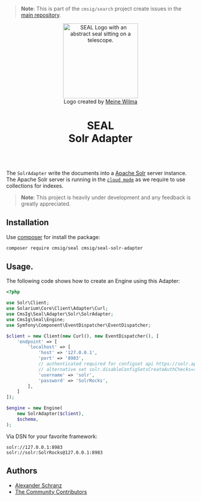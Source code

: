 > **Note**:
> This is part of the `cmsig/search` project create issues in the [main repository](https://github.com/php-cmsig/search).

<div align="center">
    <img alt="SEAL Logo with an abstract seal sitting on a telescope." src="https://avatars.githubusercontent.com/u/120221538?s=400&v=6" width="200" height="200">
</div>

<div align="center">Logo created by <a href="https://cargocollective.com/meinewilma">Meine Wilma</a></div>

<h1 align="center">SEAL <br /> Solr Adapter</h1>

<br />
<br />

The `SolrAdapter` write the documents into a [Apache Solr](https://github.com/apache/solr) server instance. The Apache Solr server is running in the [`cloud mode`](https://solr.apache.org/guide/solr/latest/getting-started/tutorial-solrcloud.html) as we require to use collections for indexes.

> **Note**:
> This project is heavily under development and any feedback is greatly appreciated.

## Installation

Use [composer](https://getcomposer.org/) for install the package:

```bash
composer require cmsig/seal cmsig/seal-solr-adapter
```

## Usage.

The following code shows how to create an Engine using this Adapter:

```php
<?php

use Solr\Client;
use Solarium\Core\Client\Adapter\Curl;
use CmsIg\Seal\Adapter\Solr\SolrAdapter;
use CmsIg\Seal\Engine;
use Symfony\Component\EventDispatcher\EventDispatcher;

$client = new Client(new Curl(), new EventDispatcher(), [
    'endpoint' => [
        'localhost' => [
            'host' => '127.0.0.1',
            'port' => '8983',
            // authenticated required for configset api https://solr.apache.org/guide/8_9/configsets-api.html
            // alternative set solr.disableConfigSetsCreateAuthChecks=true in your server setup
            'username' => 'solr',
            'password' => 'SolrRocks',
        ],
    ]
]);

$engine = new Engine(
    new SolrAdapter($client),
    $schema,
);
```

Via DSN for your favorite framework:

```env
solr://127.0.0.1:8983
solr://solr:SolrRocks@127.0.0.1:8983
```

## Authors

- [Alexander Schranz](https://github.com/alexander-schranz/)
- [The Community Contributors](https://github.com/php-cmsig/search/graphs/contributors)
